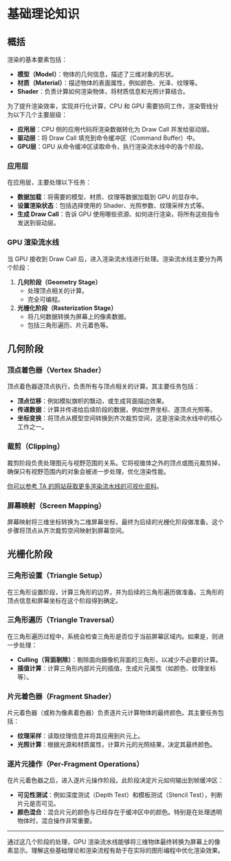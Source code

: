 # 基础理论知识

## 概括

渲染的基本要素包括：
- **模型（Model）**：物体的几何信息，描述了三维对象的形状。
- **材质（Material）**：描述物体的表面属性，例如颜色、光泽、纹理等。
- **Shader**：负责计算如何渲染物体，将材质信息和光照计算结合。

为了提升渲染效率，实现并行化计算，CPU 和 GPU 需要协同工作，渲染管线分为以下几个主要层级：
- **应用层**：CPU 侧的应用代码将渲染数据转化为 Draw Call 并发给驱动层。
- **驱动层**：将 Draw Call 填充到命令缓冲区（Command Buffer）中。
- **GPU层**：GPU 从命令缓冲区读取命令，执行渲染流水线中的各个阶段。

### 应用层

在应用层，主要处理以下任务：
- **数据加载**：将需要的模型、材质、纹理等数据加载到 GPU 的显存中。
- **设置渲染状态**：包括选择使用的 Shader、光照参数、纹理采样方式等。
- **生成 Draw Call**：告诉 GPU 使用哪些资源、如何进行渲染，将所有这些指令发送到驱动层。

### GPU 渲染流水线

当 GPU 接收到 Draw Call 后，进入渲染流水线进行处理。渲染流水线主要分为两个阶段：
1. **几何阶段（Geometry Stage）**
   - 处理顶点相关的计算。
   - 完全可编程。
2. **光栅化阶段（Rasterization Stage）**
   - 将几何数据转换为屏幕上的像素数据。
   - 包括三角形遍历、片元着色等。

## 几何阶段

### 顶点着色器（Vertex Shader）
顶点着色器逐顶点执行，负责所有与顶点相关的计算。其主要任务包括：
- **顶点位移**：例如模拟旗帜的飘动，或生成背面描边效果。
- **传递数据**：计算并传递给后续阶段的数据，例如世界坐标、逐顶点光照等。
- **坐标变换**：将顶点从模型空间转换到齐次裁剪空间，这是渲染流水线中的核心工作之一。

### 裁剪（Clipping）
裁剪阶段负责处理图元与视野范围的关系。它将视锥体之外的顶点或图元裁剪掉，确保只有视野范围内的对象会被进一步处理，优化渲染性能。

[你可以参考 TA 的网站获取更多渲染流水线的可视化资料](https://simonschreibt.de/)。

### 屏幕映射（Screen Mapping）
屏幕映射将三维坐标转换为二维屏幕坐标，最终为后续的光栅化阶段做准备。这个步骤将顶点从齐次裁剪空间映射到屏幕空间。

## 光栅化阶段

### 三角形设置（Triangle Setup）
在三角形设置阶段，计算三角形的边界，并为后续的三角形遍历做准备。三角形的顶点信息和屏幕坐标在这个阶段得到确定。

### 三角形遍历（Triangle Traversal）
在三角形遍历过程中，系统会检查三角形是否位于当前屏幕区域内。如果是，则进一步处理：
- **Culling（背面剔除）**：剔除面向摄像机背面的三角形，以减少不必要的计算。
- **插值计算**：计算三角形内部片元的插值，生成片元属性（如颜色、纹理坐标等）。

### 片元着色器（Fragment Shader）
片元着色器（或称为像素着色器）负责逐片元计算物体的最终颜色。其主要任务包括：
- **纹理采样**：读取纹理信息并将其应用到片元上。
- **光照计算**：根据光源和材质属性，计算片元的光照结果，决定其最终颜色。

### 逐片元操作（Per-Fragment Operations）
在片元着色器之后，进入逐片元操作阶段。此阶段决定片元如何输出到帧缓冲区：
- **可见性测试**：例如深度测试（Depth Test）和模板测试（Stencil Test），判断片元是否可见。
- **颜色混合**：混合片元的颜色与已经存在于缓冲区中的颜色。特别是在处理透明物体时，混合操作非常重要。

---

通过这几个阶段的处理，GPU 渲染流水线能够将三维物体最终转换为屏幕上的像素显示。理解这些基础理论和渲染流程有助于在实际的图形编程中优化渲染效果。